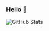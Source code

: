 ### Hello 👋

<!--
**EmmaSmedley87/EmmaSmedley87** is a ✨ _special_ ✨ repository because its `README.md` (this file) appears on your GitHub profile.

Here are some ideas to get you started:

- 🔭 I’m currently working on a 2048 game tutorial using HMTL, CSS & Javascript
- 🌱 I’m currently developing my front end skills using Bootstrap and Typescript
- 👯 I’m open to ideas for collaboration
- 🤔 I’m looking for help with any coding opportunities available
- 📫 How to reach me: 
- 😄 Pronouns: She/her
- ⚡ Fun fact: I am a massive Snoopy fan!
-->

![GitHub Stats](https://github-readme-stats.vercel.app/api?username=EmmaSmedley87&theme=radical)
